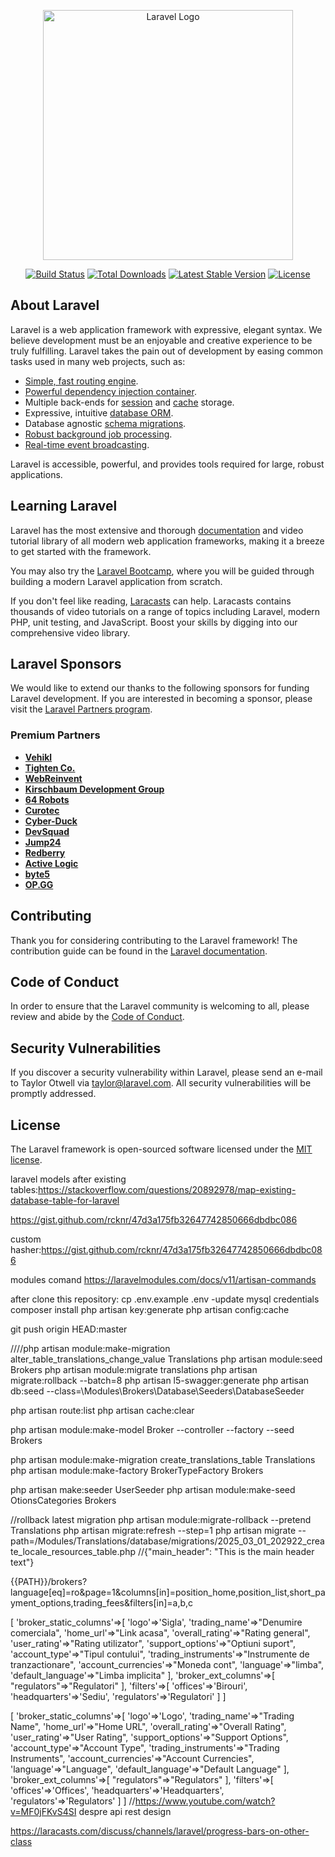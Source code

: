 <p align="center"><a href="https://laravel.com" target="_blank"><img src="https://raw.githubusercontent.com/laravel/art/master/logo-lockup/5%20SVG/2%20CMYK/1%20Full%20Color/laravel-logolockup-cmyk-red.svg" width="400" alt="Laravel Logo"></a></p>

<p align="center">
<a href="https://github.com/laravel/framework/actions"><img src="https://github.com/laravel/framework/workflows/tests/badge.svg" alt="Build Status"></a>
<a href="https://packagist.org/packages/laravel/framework"><img src="https://img.shields.io/packagist/dt/laravel/framework" alt="Total Downloads"></a>
<a href="https://packagist.org/packages/laravel/framework"><img src="https://img.shields.io/packagist/v/laravel/framework" alt="Latest Stable Version"></a>
<a href="https://packagist.org/packages/laravel/framework"><img src="https://img.shields.io/packagist/l/laravel/framework" alt="License"></a>
</p>

## About Laravel

Laravel is a web application framework with expressive, elegant syntax. We believe development must be an enjoyable and creative experience to be truly fulfilling. Laravel takes the pain out of development by easing common tasks used in many web projects, such as:

- [Simple, fast routing engine](https://laravel.com/docs/routing).
- [Powerful dependency injection container](https://laravel.com/docs/container).
- Multiple back-ends for [session](https://laravel.com/docs/session) and [cache](https://laravel.com/docs/cache) storage.
- Expressive, intuitive [database ORM](https://laravel.com/docs/eloquent).
- Database agnostic [schema migrations](https://laravel.com/docs/migrations).
- [Robust background job processing](https://laravel.com/docs/queues).
- [Real-time event broadcasting](https://laravel.com/docs/broadcasting).

Laravel is accessible, powerful, and provides tools required for large, robust applications.

## Learning Laravel

Laravel has the most extensive and thorough [documentation](https://laravel.com/docs) and video tutorial library of all modern web application frameworks, making it a breeze to get started with the framework.

You may also try the [Laravel Bootcamp](https://bootcamp.laravel.com), where you will be guided through building a modern Laravel application from scratch.

If you don't feel like reading, [Laracasts](https://laracasts.com) can help. Laracasts contains thousands of video tutorials on a range of topics including Laravel, modern PHP, unit testing, and JavaScript. Boost your skills by digging into our comprehensive video library.

## Laravel Sponsors

We would like to extend our thanks to the following sponsors for funding Laravel development. If you are interested in becoming a sponsor, please visit the [Laravel Partners program](https://partners.laravel.com).

### Premium Partners

- **[Vehikl](https://vehikl.com/)**
- **[Tighten Co.](https://tighten.co)**
- **[WebReinvent](https://webreinvent.com/)**
- **[Kirschbaum Development Group](https://kirschbaumdevelopment.com)**
- **[64 Robots](https://64robots.com)**
- **[Curotec](https://www.curotec.com/services/technologies/laravel/)**
- **[Cyber-Duck](https://cyber-duck.co.uk)**
- **[DevSquad](https://devsquad.com/hire-laravel-developers)**
- **[Jump24](https://jump24.co.uk)**
- **[Redberry](https://redberry.international/laravel/)**
- **[Active Logic](https://activelogic.com)**
- **[byte5](https://byte5.de)**
- **[OP.GG](https://op.gg)**

## Contributing

Thank you for considering contributing to the Laravel framework! The contribution guide can be found in the [Laravel documentation](https://laravel.com/docs/contributions).

## Code of Conduct

In order to ensure that the Laravel community is welcoming to all, please review and abide by the [Code of Conduct](https://laravel.com/docs/contributions#code-of-conduct).

## Security Vulnerabilities

If you discover a security vulnerability within Laravel, please send an e-mail to Taylor Otwell via [taylor@laravel.com](mailto:taylor@laravel.com). All security vulnerabilities will be promptly addressed.

## License

The Laravel framework is open-sourced software licensed under the [MIT license](https://opensource.org/licenses/MIT).

laravel models after existing tables:https://stackoverflow.com/questions/20892978/map-existing-database-table-for-laravel

https://gist.github.com/rcknr/47d3a175fb32647742850666dbdbc086


custom hasher:https://gist.github.com/rcknr/47d3a175fb32647742850666dbdbc086

modules comand https://laravelmodules.com/docs/v11/artisan-commands

after clone this repository:
cp .env.example .env
-update mysql credentials
composer install
php artisan key:generate
php artisan config:cache

 git push origin HEAD:master

 ////php artisan module:make-migration alter_table_translations_change_value Translations
 php artisan module:seed Brokers
php artisan module:migrate translations
php artisan migrate:rollback --batch=8
 php artisan l5-swagger:generate
 php artisan db:seed --class=\\Modules\\Brokers\\Database\\Seeders\\DatabaseSeeder

php artisan route:list
php artisan cache:clear

php artisan module:make-model Broker --controller --factory --seed Brokers

php artisan module:make-migration create_translations_table Translations
php artisan module:make-factory BrokerTypeFactory Brokers

php artisan make:seeder UserSeeder
php artisan module:make-seed OtionsCategories Brokers

//rollback latest migration
php artisan module:migrate-rollback --pretend Translations
 php artisan migrate:refresh --step=1
php artisan migrate --path=/Modules/Translations/database/migrations/2025_03_01_202922_create_locale_resources_table.php
//{"main_header": "This is the main header text"}

{{PATH}}/brokers?language[eq]=ro&page=1&columns[in]=position_home,position_list,short_payment_options,trading_fees&filters[in]=a,b,c



[
    'broker_static_columns'=>[
    'logo'=>'Sigla',
    'trading_name'=>"Denumire comerciala",
    'home_url'=>"Link acasa",
    'overall_rating'=>"Rating general",
    'user_rating'=>"Rating utilizator",
    'support_options'=>"Optiuni suport",
    'account_type'=>"Tipul contului",
    'trading_instruments'=>"Instrumente de tranzactionare",
    'account_currencies'=>"Moneda cont",
    'language'=>"limba",
    'default_language'=>"Limba implicita"
    ],
    'broker_ext_columns'=>[
        "regulators"=>"Regulatori"
    ],
    'filters'=>[
        'offices'=>'Birouri',
        'headquarters'=>'Sediu',
        'regulators'=>'Regulatori'
    ]
]

[
    'broker_static_columns'=>[
    'logo'=>'Logo',
    'trading_name'=>"Trading Name",
    'home_url'=>"Home URL",
    'overall_rating'=>"Overall Rating",
    'user_rating'=>"User Rating",
    'support_options'=>"Support Options",
    'account_type'=>"Account Type",
    'trading_instruments'=>"Trading Instruments",
    'account_currencies'=>"Account Currencies",
    'language'=>"Language",
    'default_language'=>"Default Language"
    ],
    'broker_ext_columns'=>[
        "regulators"=>"Regulators"
    ],
    'filters'=>[
        'offices'=>'Offices',
        'headquarters'=>'Headquarters',
        'regulators'=>'Regulators'
    ]
]
//https://www.youtube.com/watch?v=MF0jFKvS4SI despre api rest design







https://laracasts.com/discuss/channels/laravel/progress-bars-on-other-class
